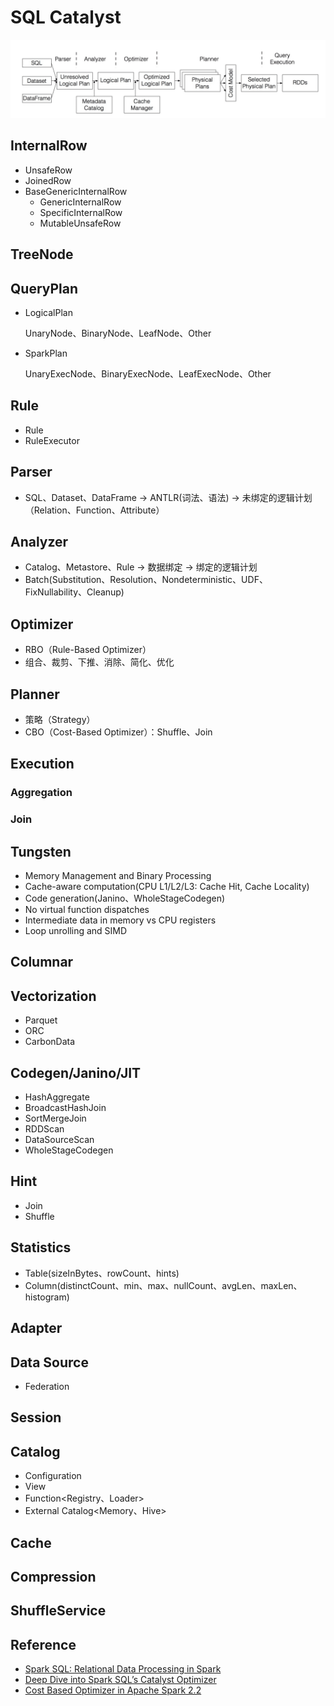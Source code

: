 # SQL Catalyst

![Catalyst](assets/images/catalyst.png)

## InternalRow

* UnsafeRow
* JoinedRow
* BaseGenericInternalRow
  * GenericInternalRow
  * SpecificInternalRow
  * MutableUnsafeRow

## TreeNode

## QueryPlan

- LogicalPlan

  UnaryNode、BinaryNode、LeafNode、Other

- SparkPlan

  UnaryExecNode、BinaryExecNode、LeafExecNode、Other

## Rule

* Rule
* RuleExecutor

## Parser

* SQL、Dataset、DataFrame -> ANTLR(词法、语法<Visitor>) -> 未绑定的逻辑计划（Relation、Function、Attribute）

## Analyzer

* Catalog、Metastore、Rule -> 数据绑定 -> 绑定的逻辑计划
* Batch(Substitution、Resolution、Nondeterministic、UDF、FixNullability、Cleanup)

## Optimizer

* RBO（Rule-Based Optimizer）
* 组合、裁剪、下推、消除、简化、优化

## Planner

* 策略（Strategy）
* CBO（Cost-Based Optimizer）：Shuffle、Join

## Execution

### Aggregation

### Join

## Tungsten

* Memory Management and Binary Processing
* Cache-aware computation(CPU L1/L2/L3: Cache Hit, Cache Locality)
* Code generation(Janino、WholeStageCodegen)
* No virtual function dispatches
* Intermediate data in memory vs CPU registers
* Loop unrolling and SIMD

## Columnar

## Vectorization

* Parquet
* ORC
* CarbonData

## Codegen/Janino/JIT

* HashAggregate
* BroadcastHashJoin
* SortMergeJoin
* RDDScan
* DataSourceScan
* WholeStageCodegen

## Hint

* Join
* Shuffle

## Statistics

* Table(sizeInBytes、rowCount、hints)
* Column(distinctCount、min、max、nullCount、avgLen、maxLen、histogram)

## Adapter

## Data Source

* Federation

## Session

## Catalog

* Configuration
* View
* Function<Registry、Loader>
* External Catalog<Memory、Hive>

## Cache

## Compression

## ShuffleService

## Reference

* [Spark SQL: Relational Data Processing in Spark](http://people.csail.mit.edu/matei/papers/2015/sigmod_spark_sql.pdf)
* [Deep Dive into Spark SQL’s Catalyst Optimizer](https://databricks.com/blog/2015/04/13/deep-dive-into-spark-sqls-catalyst-optimizer.html)
* [Cost Based Optimizer in Apache Spark 2.2](https://databricks.com/blog/2017/08/31/cost-based-optimizer-in-apache-spark-2-2.html)
